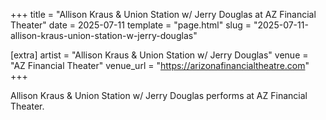 +++
title = "Allison Kraus & Union Station w/ Jerry Douglas at AZ Financial Theater"
date = 2025-07-11
template = "page.html"
slug = "2025-07-11-allison-kraus-union-station-w-jerry-douglas"

[extra]
artist = "Allison Kraus & Union Station w/ Jerry Douglas"
venue = "AZ Financial Theater"
venue_url = "https://arizonafinancialtheatre.com"
+++

Allison Kraus & Union Station w/ Jerry Douglas performs at AZ Financial Theater.
